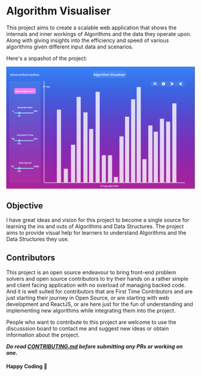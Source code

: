 # Algorithm Visualiser

This project aims to create a scalable web application that shows the internals and inner workings of Algorithms and the data they operate upon. Along with giving insights into the efficiency and speed of various algorithms given different input data and scenarios.


Here's a snpashot of the project:

![The Project's UI Design](./DEMONSTRATIONS/projectUIDesign.png)

## Objective

I have great ideas and vision for this project to become a single source for learning the ins and outs of Algorithms and Data Structures. The project aims to provide visual help for learners to understand Algorithms and the Data Structures they use.

## Contributors

This project is an open source endeavour to bring front-end problem solvers and open source contributors to try their hands on a rather simple and client facing application with no overload of managing backed code. And it is well suited for contributors that are First Time Contributors and are just starting their journey in Open Source, or are starting with web development and ReactJS, or are here just for the fun of understanding and implementing new algorithms while integrating them into the project.

People who want to contribute to this project are welcome to use the discusssion board to contact me and suggest new ideas or obtain information about the project.

***Do read [CONTRIBUTING.md](./CONTRIBUTING.md) before submitting any PRs or working on one.***

#### Happy Coding 🚀
